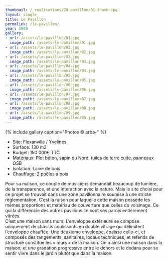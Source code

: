 ```yaml
---
thumbnail: /_realisations/20.pavillon/01_thumb.jpg
layout: single
title: Le Pavillon
permalink: /le-pavillon/
year: 2008
gallery:
- url: /assets/le-pavillon/01.jpg
  image_path: /assets/le-pavillon/01.jpg
- url: /assets/le-pavillon/02.jpg
  image_path: /assets/le-pavillon/02.jpg
- url: /assets/le-pavillon/03.jpg
  image_path: /assets/le-pavillon/03.jpg
- url: /assets/le-pavillon/04.jpg
  image_path: /assets/le-pavillon/04.jpg
- url: /assets/le-pavillon/05.jpg
  image_path: /assets/le-pavillon/05.jpg
- url: /assets/le-pavillon/06.jpg
  image_path: /assets/le-pavillon/06.jpg
- url: /assets/le-pavillon/07.jpg
  image_path: /assets/le-pavillon/07.jpg
- url: /assets/le-pavillon/08.jpg
  image_path: /assets/le-pavillon/08.jpg
- url: /assets/le-pavillon/09.jpg
  image_path: /assets/le-pavillon/09.jpg
---
```



{% include gallery caption="Photos © arba-" %}

  * Site: Flexanville / Yvelines
  * Surface: 130 m2
  * Budget: 150 000€ TTC
  * Matériaux: Plot béton, sapin du Nord, tuiles de terre cuite, panneaux OSB
  * Isolation: Laine de bois
  * Chauffage: 2 poêles a bois

Pour sa maison, ce couple de musiciens demandait beaucoup de lumière, de la transparence, et une interaction avec la nature. Mais le site choisi pour ce projet se trouvait dans une zone pavillonnaire soumise à une stricte règlementation. C’est la raison pour laquelle cette maison possède les mêmes proportions et matériau de couverture que celles du voisinage. Ce qui la différencie des autres pavillons ce sont ses parois entièrement vitrées.  
C’est une maison sans murs. L’enveloppe extérieure se compose uniquement de châssis coulissants en double vitrage qui délimitent l’enveloppe chauffée. Une deuxième enveloppe, épaisse celle-ci, et composés des rangements, sanitaires, locaux techniques, et refends de structure constitue les « murs » de la maison.
On a ainsi une maison dans la maison, et une gradation progressive entre le dehors et le dedans pour se sentir vivre dans le jardin plutôt que dans la maison.